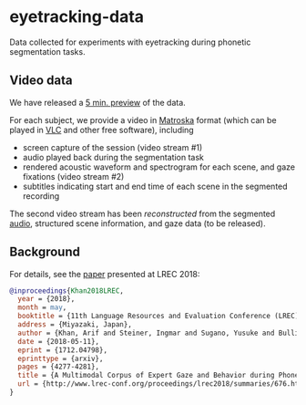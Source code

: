 # eyetracking-data

Data collected for experiments with eyetracking during phonetic segmentation tasks.

## Video data

We have released a [5 min. preview] of the data.

For each subject, we provide a video in [Matroska] format (which can be played in [VLC] and other free software), including
- screen capture of the session (video stream #1)
- audio played back during the segmentation task
- rendered acoustic waveform and spectrogram for each scene, and gaze fixations (video stream #2)
- subtitles indicating start and end time of each scene in the segmented recording

The second video stream has been *reconstructed* from the segmented [audio], structured scene information, and gaze data (to be released).

## Background

For details, see the [paper] presented at LREC 2018:
```bibtex
@inproceedings{Khan2018LREC,
  year = {2018},
  month = may,
  booktitle = {11th Language Resources and Evaluation Conference (LREC)},
  address = {Miyazaki, Japan},
  author = {Khan, Arif and Steiner, Ingmar and Sugano, Yusuke and Bulling, Andreas and Macdonald, Ross},
  date = {2018-05-11},
  eprint = {1712.04798},
  eprinttype = {arxiv},
  pages = {4277-4281},
  title = {A Multimodal Corpus of Expert Gaze and Behavior during Phonetic Segmentation Tasks},
  url = {http://www.lrec-conf.org/proceedings/lrec2018/summaries/676.html}
}
```

[5 min. preview]: https://github.com/m2ci-msp/eyetracking-data/releases/tag/v1.0-preview
[Matroska]: https://www.matroska.org/
[VLC]: https://www.videolan.org/vlc/
[audio]: src/experiment/northwind_rm.flac
[paper]: http://www.lrec-conf.org/proceedings/lrec2018/summaries/676.html
